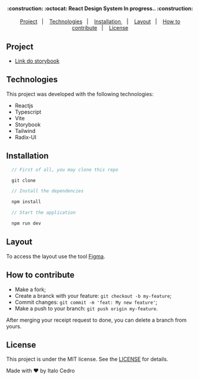 <h4 align="center">
:construction: :octocat: React Design System In progress.. :construction:
</h4>

<p align="center">
  <a href="#rocket-project">Project</a>&nbsp;&nbsp;&nbsp;|&nbsp;&nbsp;&nbsp;
  <a href="#technologies">Technologies</a>&nbsp;&nbsp;&nbsp;|&nbsp;&nbsp;&nbsp;
  <a href="#installation">Installation
</a>&nbsp;&nbsp;&nbsp;|&nbsp;&nbsp;&nbsp;
  <a href="#layout">Layout</a>&nbsp;&nbsp;&nbsp;|&nbsp;&nbsp;&nbsp;
  <a href="#how-to-contribute">How to contribute</a>&nbsp;&nbsp;&nbsp;|&nbsp;&nbsp;&nbsp;
  <a href="#license">License</a>
</p>

## Project
- [Link do storybook](https://italocedrosales.github.io/react-design-sytem/?path=/story/components-button--default)

## Technologies

This project was developed with the following technologies:

- Reactjs
- Typescript
- Vite
- Storybook
- Tailwind
- Radix-UI

## Installation

``` js
  // First of all, you may clone this repo

  git clone

  // Install the dependencies

  npm install

  // Start the application

  npm run dev
```

## Layout

To access the layout use the tool
<a href="https://www.figma.com/file/o83hjNnU2hAUHrxfuE9H3f/Ignite-Lab-Design-System?node-id=0%3A1" target="_blank">Figma</a>.

## How to contribute

- Make a fork;
- Create a branck with your feature: `git checkout -b my-feature`;
- Commit changes: `git commit -m 'feat: My new feature'`;
- Make a push to your branch: `git push origin my-feature`.

After merging your receipt request to done, you can delete a branch from yours.

## License

This project is under the MIT license. See the [LICENSE](LICENSE) for details.

Made with ♥ by Italo Cedro

